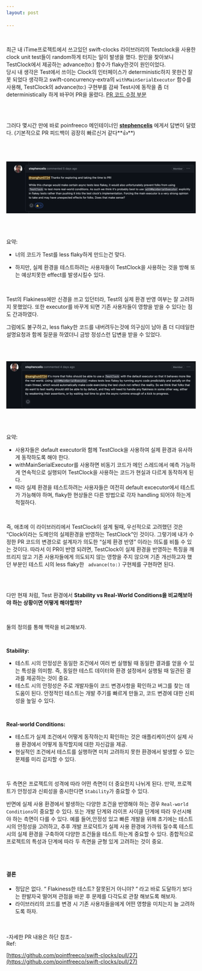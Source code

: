 ```yaml
---
layout: post

---
```

<br/>

최근 내 iTime프로젝트에서 쓰고있던  swift-clocks 라이브러리의 Testclock을 사용한 clock unit test들이 random하게 터지는 일이 발생을 했다. 
원인을 찾아보니 TestClock에서 제공하는 advance(to:) 함수가 flaky한것이 원인이었다.  
 당시 내 생각은 Test에서 쓰이는 Clock의 인터페이스가 deterministic하지 못한건 잘못 되었다 생각하고 swift-concurrency-extra의 `withMainSerialExecutor` 함수를 사용해, TestClock의 advance(to:)  구현부를 감싸 Test시에 동작을 좀 더 deterministically 하게 바꾸어 PR을 올렸다.  [PR 코드 수정 부분](https://github.com/pointfreeco/swift-clocks/pull/27/files)

  <br><br>

그러다 몇시간 만에 바로 poinfreeco 메인테이너인 [**stephencelis**](https://github.com/stephencelis) 에게서 답변이 달렸다. (기본적으로 PR 피드백이 굉장히 빠르신거 같다**👍**)

<br>
<br>
  

![stephencelis1](/assets/stephenceils1.png "stephencelis1")
  
<br>
<br>

요약:

-   너의 코드가 Test를 less flaky하게 만드는건 맞다.

- 하지만, 실제 환경을 테스트하려는 사용자들이 TestClock을 사용하는 것을 방해 또는 예상치못한 effect를 발생시킬수 있다.

  
<br>

Test의 Flakiness에만 신경을 쓰고 있던터라, Test의 실제 환경 반영 여부는 잘 고려하지 못했었다. 또한 executor를 바꾸게 되면 기존 사용자들이 영향을 받을 수 있다는 점도 간과하였다.

그럼에도 불구하고, less flaky한 코드를 내버려두는것에 의구심이 남아 좀 더 디테일한 설명요청과 함께 질문을 하였더니 금방 정성스런 답변을 받을 수 있었다.

<br>
<br>

![stephencelis2](/assets/stephenceils2.png "stephencelis2")

<br>
<br>

요약:

-   사용자들은 default executor와 함께 TestClock을 사용하여 실제 환경과 유사하게 동작하도록 해야 한다.
-   withMainSerialExecutor를 사용하면 비동기 코드가 메인 스레드에서 예측 가능하게 연속적으로 실행되어 TestClock을 사용하는 코드가 현실과 다르게 동작하게 된다. 
-   따라 실제 환경을 테스트하려는 사용자들은 여전히 default excecutor에서 테스트가 가능해야 하며, flaky한 현상들은 다른 방법으로 각자 handling 되어야 하는게 적절하다.

  
 <br>
 
즉, 애초에 이 라이브러리에서 TestClock이 설계 될때, 우선적으로 고려했던 것은 “Clock이라는 도메인의 실제환경을 반영하는 TestClock”인 것이다. 
그렇기에 내가 수정한 PR 코드의 변경으로 설계자가 의도한 “실제 환경 반영” 이라는 의도를 비틀 수 있는 것이다.
 따라서 이 PR이 반영 되려면, TestClock이 실제 환경을 반영하는 특징을 깨뜨리지 않고 기존 사용자들에게 의도되지 않는 영향을 주지 않으며 기존 개선하고자 했던 부분인  테스트 시의 less flaky한 ` advance(to:)` 구현체를 구현하면 된다.

<br>
<br>

다만 현재 처럼, Test 환경에서 **Stability vs Real-World Conditions을 비교해보아야 하는 상황이면 어떻게 해야할까?**

 <br>

둘의 정의를 통해 맥락을 비교해보자.

 <br>

**Stability:**

-   테스트 시의 안정성은 동일한 조건에서 여러 번 실행될 때 동일한 결과를 얻을 수 있는 특성을 의미함. 즉, 동일한 테스트 데이터와 환경 설정에서 실행될 때 일관된 결과를 제공하는 것이 중요.
-   테스트 시의 안정성은 주로 개발자들이 코드 변경사항을 확인하고 버그를 찾는 데 도움이 된다. 안정적인 테스트는 개발 주기를 빠르게 만들고, 코드 변경에 대한 신뢰성을 높일 수 있다.

 <br>
 
 **Real-world Conditions:**

-   테스트가 실제 조건에서 어떻게 동작하는지 확인하는 것은 애플리케이션이 실제 사용 환경에서 어떻게 동작할지에 대한 자신감을 제공.
-   현실적인 조건에서 테스트를 실행하면 미처 고려하지 못한 환경에서 발생할 수 있는 문제를 미리 감지할 수 있다.

 <br>

두 측면은 프로젝트의 성격에 따라 어떤 측면이 더 중요한지 나뉘게 된다. 만약, 프로젝트가 안정성과 신뢰성을 중시한다면 `Stability`가 중요할 수 있다.

반면에 실제 사용 환경에서 발생하는 다양한 조건을 반영해야 하는 경우 `Real-world Conditions`이 중요할 수 있다. 또는 개발 단계와 라이프 사이클 단계에 따라 우선시해야 하는 측면이 다를 수 있다.
 예를 들어,안정성 있고 빠른 개발을 위해 초기에는 테스트 시의 안정성을 고려하고, 추후 개발 프로덕트가 실제 사용 환경에 가까워 질수록 테스트 시의 실제 환경을 구축하여 다양한 조건들을 테스트 하는게 중요할 수 있다. 종합적으로 프로젝트의 특성과 단계에 따라 두 측면을 균형 있게 고려하는 것이 중요.

<br>
<br>

#### 결론

-   정답은 없다. “ Flakiness한 테스트? 잘못된거 아니야? “ 라고 바로 도달하기 보다는 한발자국 떨어져 관점을 바꾼 후 문제를 다각도로 관찰 해보도록 해보자.
-   라이브러리의  코드를  변경  시  기존  사용자들을에게  어떤  영향을  미치는지  늘  고려하도록  하자. 

<br>
<br>
-자세한 PR 내용은 하단 참조-
<br>
Ref: <br>
 
[https://github.com/pointfreeco/swift-clocks/pull/27](https://github.com/pointfreeco/swift-clocks/pull/27) <br>
